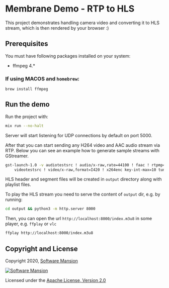 # Membrane Demo - RTP to HLS

This project demonstrates handling camera video and converting it to HLS stream, which is then rendered by your browser :)

## Prerequisites

You must have following packages installed on your system:

- ffmpeg 4.\*

### If using MACOS and `homebrew`:

```shell
brew install ffmpeg
```

## Run the demo

Run the project with:

```bash
mix run --no-halt
```

Server will start listening for UDP connections by default on port 5000.

After that you can start sending any H264 video and AAC audio stream
via RTP. Below you can see an example how to generate sample streams
with GStreamer.

```bash
gst-launch-1.0 -v audiotestsrc ! audio/x-raw,rate=44100 ! faac ! rtpmp4gpay  pt=127 ! udpsink host=127.0.0.1 port=5000 \
    videotestsrc ! video/x-raw,format=I420 ! x264enc key-int-max=10 tune=zerolatency ! rtph264pay pt=96 ! udpsink host=127.0.0.1 port=5000
```

HLS header and segment files will be created in `output` directory along with playlist files.

To play the HLS stream you need to serve the content of `output` dir, e.g. by running:

```bash
cd output && python3 -m http.server 8000
```

Then, you can open the url `http://localhost:8000/index.m3u8` in some player, e.g. `ffplay` or `vlc`

```bash
ffplay http://localhost:8000/index.m3u8
```

## Copyright and License

Copyright 2020, [Software Mansion](https://swmansion.com/?utm_source=git&utm_medium=readme&utm_campaign=membrane)

[![Software Mansion](https://membraneframework.github.io/static/logo/swm_logo_readme.png)](https://swmansion.com/?utm_source=git&utm_medium=readme&utm_campaign=membrane)

Licensed under the [Apache License, Version 2.0](LICENSE)
